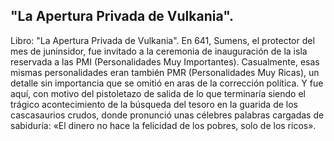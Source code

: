 ## "La Apertura Privada de Vulkania".
Libro: "La Apertura Privada de Vulkania".
En 641, Sumens, el protector del mes de juninsidor, fue invitado a la ceremonia de inauguración de la isla reservada a las PMI (Personalidades Muy Importantes). Casualmente, esas mismas personalidades eran también PMR (Personalidades Muy Ricas), un detalle sin importancia que se omitió en aras de la corrección política.
Y fue aquí, con motivo del pistoletazo de salida de lo que terminaría siendo el trágico acontecimiento de la búsqueda del tesoro en la guarida de los cascasaurios crudos, donde pronunció unas célebres palabras cargadas de sabiduría: «El dinero no hace la felicidad de los pobres, solo de los ricos».